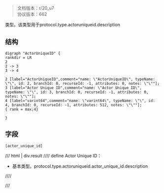# <!-- md:samp ActorUniqueID -->

> 文档版本：r/20_u7<br/>协议版本：662

<!-- md:samp ActorUniqueID -->类型。该类型用于protocol.type.actoruniqueid.description

## 结构

```viz
digraph "ActorUniqueID" {
rankdir = LR
2
2 -> 3
3 -> 4

2 [label="ActorUniqueID",comment="name: \"ActorUniqueID\", typeName: \"\", id: 2, branchId: 0, recurseId: -1, attributes: 0, notes: \"\""];
3 [label="Actor Unique ID",comment="name: \"Actor Unique ID\", typeName: \"\", id: 3, branchId: 0, recurseId: -1, attributes: 0, notes: \"\""];
4 [label="varint64",comment="name: \"varint64\", typeName: \"\", id: 4, branchId: 0, recurseId: -1, attributes: 512, notes: \"\""];
{ rank = max;4}

}

```

## 字段

```title='ActorUniqueID'
[actor_unique_id]
```

/// html | div.result
//// define
Actor Unique ID：<!-- md:samp varint64 -->

- 基本类型。protocol.type.actoruniqueid.actor_unique_id.description


////

///

